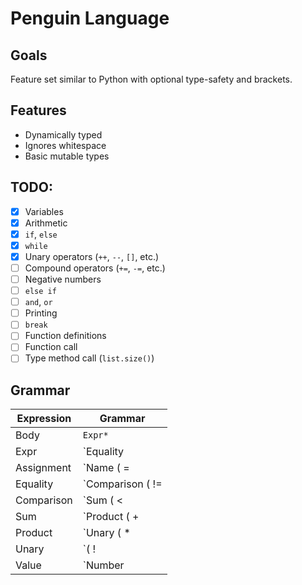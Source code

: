 # Penguin Language

## Goals
Feature set similar to Python with optional type-safety and brackets.

## Features
- Dynamically typed
- Ignores whitespace
- Basic mutable types

## TODO:
- [x] Variables
- [x] Arithmetic
- [x] `if`, `else`
- [x] `while`
- [x] Unary operators (`++`, `--`, `[]`, etc.)
- [ ] Compound operators (`+=`, `-=`, etc.)
- [ ] Negative numbers
- [ ] `else if`
- [ ] `and`, `or`
- [ ] Printing
- [ ] `break`
- [ ] Function definitions
- [ ] Function call
- [ ] Type method call (`list.size()`)

## Grammar

| Expression | Grammar |
| --- | --- |
| Body       | `Expr*` |
| Expr       | `Equality | Assignment ;` |
| Assignment | `Name ( = | += | -= | *= | /= ) Expr` |
| Equality   | `Comparison ( != | == ) Comparison` |
| Comparison | `Sum ( < | > | <= | >= ) Sum` |
| Sum        | `Product ( + | - ) Product` |
| Product    | `Unary ( * | / ) Unary` |
| Unary      | `( ! | - ) Value` |
| Value      | `Number | String | Bool | Name | ( ... )` |
